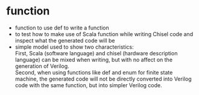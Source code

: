 # function
- function to use def to write a function
- to test how to make use of Scala function while writing Chisel code and inspect what the generated code will be
- simple model used to show two characteristics:  
First, Scala (software language) and chisel (hardware description language) can be mixed when writing, but with no affect on the generation of Verilog.   
Second, when using functions like def and enum for finite state machine, the generated code will not be directly converted into Verilog code with the same function, but into simpler Verilog code.
